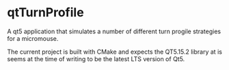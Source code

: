 # qtTurnProfile

A qt5 application that simulates a number of different turn progile strategies for a micromouse.

The current project is built with CMake and expects the QT5.15.2 library at is seems at the time of writing to be the latest LTS version of Qt5.


